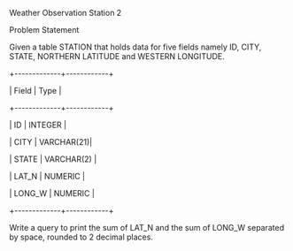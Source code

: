 Weather Observation Station 2

Problem Statement

Given a table STATION that holds data for five fields namely ID, CITY, STATE, NORTHERN LATITUDE and WESTERN LONGITUDE.

+-------------+------------+

| Field       |   Type     |

+-------------+------------+

| ID          | INTEGER    |

| CITY        | VARCHAR(21)|

| STATE       | VARCHAR(2) |

| LAT_N       | NUMERIC    |

| LONG_W      | NUMERIC    |

+-------------+------------+

 

Write a query to print the sum of LAT_N and the sum of  LONG_W separated by space, rounded to 2 decimal places. 